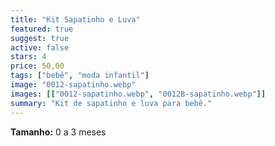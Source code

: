 ```yaml
---
title: "Kit Sapatinho e Luva"
featured: true
suggest: true
active: false
stars: 4
price: 50,00 
tags: ["bebê", "moda infantil"]
image: "0012-sapatinho.webp"
images: [["0012-sapatinho.webp", "0012B-sapatinho.webp"]]
summary: "Kit de sapatinho e luva para bebê."
---
```


**Tamanho:** 0 a 3 meses  
